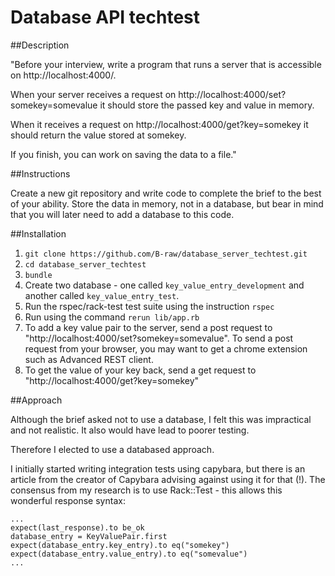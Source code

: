 # Database API techtest

##Description

"Before your interview, write a program that runs a server that is accessible on http://localhost:4000/.

When your server receives a request on http://localhost:4000/set?somekey=somevalue it should store the passed key and value in memory.

When it receives a request on http://localhost:4000/get?key=somekey it should return the value stored at somekey.

If you finish, you can work on saving the data to a file."

##Instructions

Create a new git repository and write code to complete the brief to the best of your ability.
Store the data in memory, not in a database, but bear in mind that you will later need to add a database to this code.

##Installation

1. `git clone https://github.com/B-raw/database_server_techtest.git`
2. `cd database_server_techtest`
3. `bundle`
4. Create two database - one called `key_value_entry_development` and another called `key_value_entry_test`.
5. Run the rspec/rack-test test suite using the instruction `rspec`
6. Run using the command `rerun lib/app.rb`
7. To add a key value pair to the server, send a post request to "http://localhost:4000/set?somekey=somevalue". To send a post request from your browser, you may want to get a chrome extension such as Advanced REST client.
8. To get the value of your key back, send a get request to "http://localhost:4000/get?key=somekey"

##Approach

Although the brief asked not to use a database, I felt this was impractical and not realistic. It also would have lead to poorer testing.

Therefore I elected to use a databased approach.

I initially started writing integration tests using capybara, but there is an article from the creator of Capybara advising against using it for that (!). The consensus from my research is to use Rack::Test - this allows this wonderful response syntax:

```
...
expect(last_response).to be_ok
database_entry = KeyValuePair.first
expect(database_entry.key_entry).to eq("somekey")
expect(database_entry.value_entry).to eq("somevalue")
...
```
